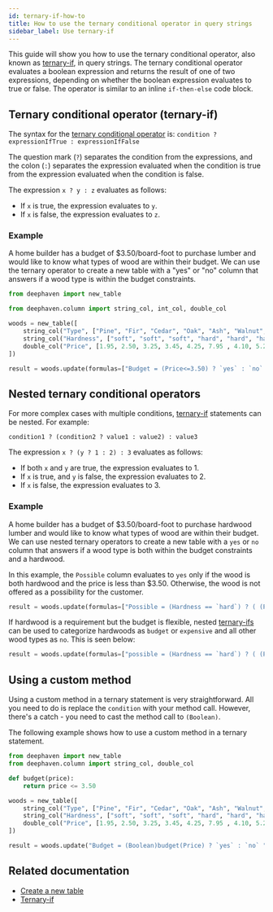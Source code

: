 ```yaml
---
id: ternary-if-how-to
title: How to use the ternary conditional operator in query strings
sidebar_label: Use ternary-if
---
```


This guide will show you how to use the ternary conditional operator, also known as [ternary-if](../reference/query-language/control-flow/ternary-if.md), in query strings. The ternary conditional operator evaluates a boolean expression and returns the result of one of two expressions, depending on whether the boolean expression evaluates to true or false. The operator is similar to an inline `if-then-else` code block.

## Ternary conditional operator (ternary-if)

The syntax for the [ternary conditional operator](../reference/query-language/control-flow/ternary-if.md) is:
`condition ? expressionIfTrue : expressionIfFalse`

The question mark (`?`) separates the condition from the expressions, and the colon (`:`) separates the expression evaluated when the condition is true from the expression evaluated when the condition is false.

The expression `x ? y : z` evaluates as follows:

- If `x` is true, the expression evaluates to `y`.
- If `x` is false, the expression evaluates to `z`.

### Example

A home builder has a budget of $3.50/board-foot to purchase lumber and would like to know what types of wood are within their budget. We can use the ternary operator to create a new table with a "yes" or "no" column that answers if a wood type is within the budget constraints.

```python test-set=1 order=woods,result
from deephaven import new_table

from deephaven.column import string_col, int_col, double_col

woods = new_table([
    string_col("Type", ["Pine", "Fir", "Cedar", "Oak", "Ash", "Walnut", "Beech", "Cherry"]),
    string_col("Hardness", ["soft", "soft", "soft", "hard", "hard", "hard", "hard", "hard"]),
    double_col("Price", [1.95, 2.50, 3.25, 3.45, 4.25, 7.95 , 4.10, 5.25])
])

result = woods.update(formulas=["Budget = (Price<=3.50) ? `yes` : `no` "])
```

## Nested ternary conditional operators

For more complex cases with multiple conditions, [ternary-if](../reference/query-language/control-flow/ternary-if.md) statements can be nested. For example:

`condition1 ? (condition2 ? value1 : value2) : value3`

The expression `x ? (y ? 1 : 2) : 3` evaluates as follows:

- If both `x` and `y` are true, the expression evaluates to 1.
- If `x` is true, and `y` is false, the expression evaluates to 2.
- If `x` is false, the expression evaluates to 3.

### Example

A home builder has a budget of $3.50/board-foot to purchase hardwood lumber and would like to know what types of wood are within their budget. We can use nested ternary operators to create a new table with a `yes` or `no` column that answers if a wood type is both within the budget constraints and a hardwood.

In this example, the `Possible` column evaluates to `yes` only if the wood is both hardwood and the price is less than $3.50. Otherwise, the wood is not offered as a possibility for the customer.

```python test-set=1
result = woods.update(formulas=["Possible = (Hardness == `hard`) ? ( (Price <= 3.50) ? `yes` : `no` ) : `no` "])
```

If hardwood is a requirement but the budget is flexible, nested [ternary-ifs](../reference/query-language/control-flow/ternary-if.md) can be used to categorize hardwoods as `budget` or `expensive` and all other wood types as `no`. This is seen below:

```python test-set=1
result = woods.update(formulas=["possible = (Hardness == `hard`) ? ( (Price <= 3.50) ? `budget` : `expensive` ) : `no` "])
```

## Using a custom method

Using a custom method in a ternary statement is very straightforward. All you need to do is replace the `condition` with your method call. However, there's a catch - you need to cast the method call to `(Boolean)`.

The following example shows how to use a custom method in a ternary statement.

```python order=woods,result
from deephaven import new_table
from deephaven.column import string_col, double_col

def budget(price):
    return price <= 3.50

woods = new_table([
    string_col("Type", ["Pine", "Fir", "Cedar", "Oak", "Ash", "Walnut", "Beech", "Cherry"]),
    string_col("Hardness", ["soft", "soft", "soft", "hard", "hard", "hard", "hard", "hard"]),
    double_col("Price", [1.95, 2.50, 3.25, 3.45, 4.25, 7.95 , 4.10, 5.25])
])

result = woods.update("Budget = (Boolean)budget(Price) ? `yes` : `no` ")
```

## Related documentation

- [Create a new table](./new-table.md)
- [Ternary-if](../reference/query-language/control-flow/ternary-if.md)
